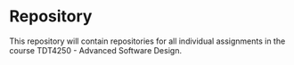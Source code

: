 # Repository
This repository will contain repositories for all individual assignments in the course TDT4250 - Advanced Software Design.
